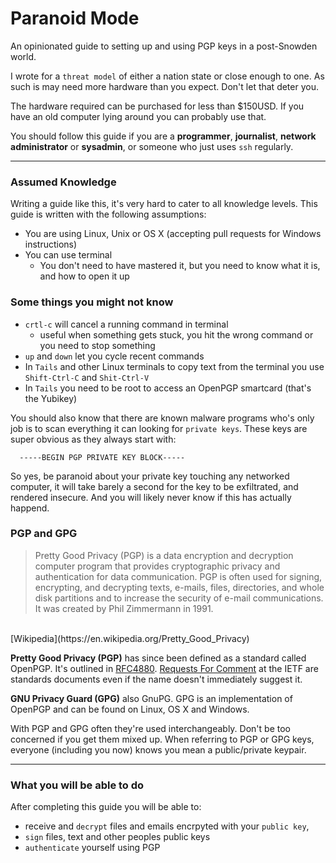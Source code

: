 # Paranoid Mode

An opinionated guide to setting up and using PGP keys in a post-Snowden world.

I wrote for a `threat model` of either a nation state or close enough to one. As such is may need more hardware than you expect. Don't let that deter you.

The hardware required can be purchased for less than $150USD. If you have an old computer lying around you can probably use that.

You should follow this guide if you are a **programmer**, **journalist**, **network administrator** or **sysadmin**, or someone who just uses `ssh` regularly.

----

### **Assumed Knowledge**

Writing a guide like this, it's very hard to cater to all knowledge levels. This guide is written with the following assumptions:

  - You are using Linux, Unix or OS X (accepting pull requests for Windows instructions)
  - You can use terminal
     - You don't need to have mastered it, but you need to know what it is, and how to open it up


### **Some things you might not know**

  - `crtl-c` will cancel a running command in terminal
    - useful when something gets stuck, you hit the wrong command or you need to stop something
  - `up` and `down` let you cycle recent commands
  - In `Tails` and other Linux terminals to copy text from the terminal you use `Shift-Ctrl-C` and `Shit-Ctrl-V`
  - In `Tails` you need to be root to access an OpenPGP smartcard (that's the Yubikey)

You should also know that there are known malware programs who's only job is to scan everything it can looking for `private keys`. These keys are super obvious as they always start with:

      -----BEGIN PGP PRIVATE KEY BLOCK-----

So yes, be paranoid about your private key touching any networked computer, it will take barely a second for the key to be exfiltrated, and rendered insecure. And you will likely never know if this has actually happend.

### PGP and GPG

> Pretty Good Privacy (PGP) is a data encryption and decryption computer program that provides cryptographic
  privacy and authentication for data communication. PGP is often used for signing, encrypting, and decrypting
  texts, e-mails, files, directories, and whole disk partitions and to increase the security of e-mail
  communications. It was created by Phil Zimmermann in 1991. <br>
  <br>
  [Wikipedia](https://en.wikipedia.org/Pretty_Good_Privacy)

**Pretty Good Privacy (PGP)** has since been defined as a standard called OpenPGP. It's outlined in [RFC4880](https://tools.ietf.org/html/rfc4880).
[Requests For Comment](https://en.wikipedia.org/wiki/Request_for_Comments) at the IETF are standards documents even if the name doesn't immediately suggest it.

**GNU Privacy Guard (GPG)** also GnuPG. GPG is an implementation of OpenPGP and can be found on Linux, OS X and Windows.

 With PGP and GPG often they're used interchangeably. Don't be too concerned if you get them mixed up.
 When referring to PGP or GPG keys, everyone (including you now) knows you mean a public/private keypair.

----

### **What you will be able to do**

After completing this guide you will be able to:

 - receive and `decrypt` files and emails encrpyted with your `public key`,
 - `sign` files, text and other peoples public keys
 - `authenticate` yourself using PGP

